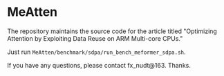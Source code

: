# MeAtten
The repository maintains the source code for the article titled "Optimizing Attention by Exploiting Data Reuse on ARM Multi-core CPUs."

Just run `MeAtten/benchmark/sdpa/run_bench_meformer_sdpa.sh`.

If you have any questions, please contact fx_nudt@163. Thanks.

